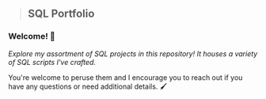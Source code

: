 > ## SQL Portfolio
### Welcome! 🤩

_Explore my assortment of SQL projects in this repository! It houses a variety of SQL scripts I've crafted._

You're welcome to peruse them and I encourage you to reach out if you have any questions or need additional details. 🖌️
